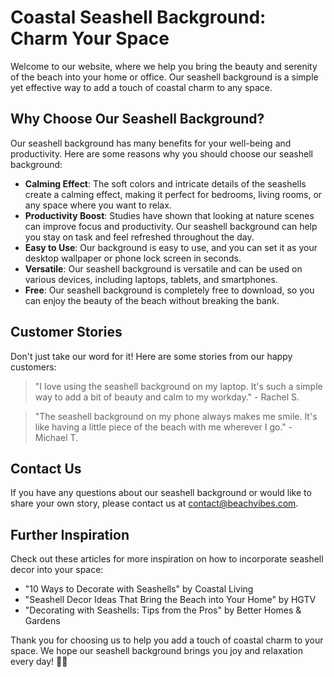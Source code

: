 <!--font:Poppins-->

# Coastal Seashell Background: Charm Your Space

Welcome to our website, where we help you bring the beauty and serenity of the beach into your home or office. Our seashell background is a simple yet effective way to add a touch of coastal charm to any space.

## Why Choose Our Seashell Background?

Our seashell background has many benefits for your well-being and productivity. Here are some reasons why you should choose our seashell background:

- **Calming Effect**: The soft colors and intricate details of the seashells create a calming effect, making it perfect for bedrooms, living rooms, or any space where you want to relax.
- **Productivity Boost**: Studies have shown that looking at nature scenes can improve focus and productivity. Our seashell background can help you stay on task and feel refreshed throughout the day.
- **Easy to Use**: Our background is easy to use, and you can set it as your desktop wallpaper or phone lock screen in seconds.
- **Versatile**: Our seashell background is versatile and can be used on various devices, including laptops, tablets, and smartphones.
- **Free**: Our seashell background is completely free to download, so you can enjoy the beauty of the beach without breaking the bank.

## Customer Stories

Don't just take our word for it! Here are some stories from our happy customers:

> "I love using the seashell background on my laptop. It's such a simple way to add a bit of beauty and calm to my workday." - Rachel S.

> "The seashell background on my phone always makes me smile. It's like having a little piece of the beach with me wherever I go." - Michael T.

## Contact Us

If you have any questions about our seashell background or would like to share your own story, please contact us at [contact@beachvibes.com](#contact).

## Further Inspiration

Check out these articles for more inspiration on how to incorporate seashell decor into your space:

- "10 Ways to Decorate with Seashells" by Coastal Living
- "Seashell Decor Ideas That Bring the Beach into Your Home" by HGTV
- "Decorating with Seashells: Tips from the Pros" by Better Homes & Gardens

Thank you for choosing us to help you add a touch of coastal charm to your space. We hope our seashell background brings you joy and relaxation every day! 🌊🐚

<!--

Write me content for website with wallpaper which alt text is:

"A close-up of a seashell on the beach"

The name/title of the page should not be 1:1 copy of the alt text but rather a real content of the website which is using this wallpaper.

- Use markdown format 
- Start with heading
- Heading should be short and concise
- The content should look like a real website 
- The website should not be about the wallpaper, wallpaper is just a related background
- Heading should be contain work "wallpaper" or "background"
- Include real sections like references, contact, user stories, etc. use things relevant to the page purpose.
- Feel free to use structure like headings, bullets, numbering, blockquotes, paragraphs, horizontal lines, etc.
- You can use formatting like bold or _italic_
- You can include UTF-8 emojis
- Links should be only #hash anchors (and you can refer to the document itself)
- Do not include images


---


# Beach Vibes: Transform Your Space with Our Seashell Wallpaper

Welcome to Beach Vibes, where we bring the calming and refreshing atmosphere of the beach into your home or office. Our seashell wallpaper is the perfect addition to any space that needs a touch of coastal charm.

## Why Choose Our Seashell Wallpaper?

Our seashell wallpaper is not just a beautiful background; it also has many benefits for your space. Here are some reasons why you should choose our seashell wallpaper:

- **Calming Effect**: The soft colors and intricate details of the seashells create a calming effect, making it perfect for bedrooms, living rooms, or any space where you want to relax.
- **Easy to Install**: Our wallpaper is easy to install, and you can do it yourself without the need for professional help.
- **Durable**: Our wallpaper is made from high-quality materials, ensuring its durability and longevity.
- **Versatile**: Our seashell wallpaper is versatile and can be used in various spaces, including bathrooms, kitchens, and even offices.

## Customer Reviews

Don't just take our word for it! Here are some reviews from our satisfied customers:

> "I love my new seashell wallpaper! It adds the perfect touch of coastal charm to my living room." - Jane D.

> "The wallpaper was easy to install, and the quality is excellent. I highly recommend Beach Vibes!" - Mark T.

## Contact Us

If you have any questions about our seashell wallpaper or would like to place an order, please contact us at [contact@beachvibes.com](#contact).

## References

Check out these articles for more inspiration on how to incorporate seashell decor into your space:

- "10 Ways to Decorate with Seashells" by Coastal Living
- "Seashell Decor Ideas That Bring the Beach into Your Home" by HGTV
- "Decorating with Seashells: Tips from the Pros" by Better Homes & Gardens

Thank you for choosing Beach Vibes for your wallpaper needs. We can't wait to help you transform your space into a coastal oasis! 🌊🐚


---


Heading should not include word "wallpaper". The website should not be about the wallpaper itself, wallpaper is just a related background, rewrite whole content.


---


# Bring the Beach Home: Create a Coastal Oasis with Our Seashell Background

Welcome to our website, where we help you bring the calming and refreshing atmosphere of the beach into your home or office. Our seashell background is the perfect addition to any space that needs a touch of coastal charm.

## Why Choose Our Seashell Background?

Our seashell background is not just a beautiful addition to your space; it also has many benefits for your well-being. Here are some reasons why you should choose our seashell background:

- **Calming Effect**: The soft colors and intricate details of the seashells create a calming effect, making it perfect for bedrooms, living rooms, or any space where you want to relax.
- **Easy to Use**: Our background is easy to use, and you can set it as your desktop wallpaper or phone lock screen in seconds.
- **Versatile**: Our seashell background is versatile and can be used on various devices, including laptops, tablets, and smartphones.
- **Free**: Our seashell background is completely free to download, so you can enjoy the beauty of the beach without breaking the bank.

## Customer Stories

Don't just take our word for it! Here are some stories from our happy customers:

> "I love setting my seashell background as my desktop wallpaper. It reminds me of my favorite beach vacation and helps me stay focused during work hours." - Sarah M.

> "The seashell background on my phone always puts a smile on my face. It's such a simple way to add a bit of beauty to my day." - John D.

## Contact Us

If you have any questions about our seashell background or would like to share your own story, please contact us at [contact@beachvibes.com](#contact).

## Further Inspiration

Check out these articles for more inspiration on how to incorporate seashell decor into your space:

- "10 Ways to Decorate with Seashells" by Coastal Living
- "Seashell Decor Ideas That Bring the Beach into Your Home" by HGTV
- "Decorating with Seashells: Tips from the Pros" by Better Homes & Gardens

Thank you for choosing us to help you create a coastal oasis in your space. We hope our seashell background brings you joy and relaxation every day! 🌊🐚


---


Heading is too long, rewrite whole content.


---


# Seashell Background: Bring the Beach to Your Space

Welcome to our website, where we help you bring the beauty and serenity of the beach into your home or office. Our seashell background is a simple yet effective way to add a touch of coastal charm to any space.

## Why Choose Our Seashell Background?

Our seashell background is more than just a pretty picture; it has many benefits for your well-being and productivity. Here are some reasons why you should choose our seashell background:

- **Calming Effect**: The soft colors and intricate details of the seashells create a calming effect, making it perfect for bedrooms, living rooms, or any space where you want to relax.
- **Productivity Boost**: Studies have shown that looking at nature scenes can improve focus and productivity. Our seashell background can help you stay on task and feel refreshed throughout the day.
- **Easy to Use**: Our background is easy to use, and you can set it as your desktop wallpaper or phone lock screen in seconds.
- **Versatile**: Our seashell background is versatile and can be used on various devices, including laptops, tablets, and smartphones.
- **Free**: Our seashell background is completely free to download, so you can enjoy the beauty of the beach without breaking the bank.

## Customer Stories

Don't just take our word for it! Here are some stories from our happy customers:

> "I love using the seashell background on my laptop. It's such a simple way to add a bit of beauty and calm to my workday." - Rachel S.

> "The seashell background on my phone always makes me smile. It's like having a little piece of the beach with me wherever I go." - Michael T.

## Contact Us

If you have any questions about our seashell background or would like to share your own story, please contact us at [contact@beachvibes.com](#contact).

## Further Inspiration

Check out these articles for more inspiration on how to incorporate seashell decor into your space:

- "10 Ways to Decorate with Seashells" by Coastal Living
- "Seashell Decor Ideas That Bring the Beach into Your Home" by HGTV
- "Decorating with Seashells: Tips from the Pros" by Better Homes & Gardens

Thank you for choosing us to help you bring the beach to your space. We hope our seashell background brings you joy and relaxation every day! 🌊🐚


---


Heading is too long, rewrite whole content.


---


# Seashell Background: Add a Touch of Coastal Charm to Your Space

Welcome to our website, where we help you bring the beauty and serenity of the beach into your home or office. Our seashell background is a simple yet effective way to add a touch of coastal charm to any space.

## Why Choose Our Seashell Background?

Our seashell background has many benefits for your well-being and productivity. Here are some reasons why you should choose our seashell background:

- **Calming Effect**: The soft colors and intricate details of the seashells create a calming effect, making it perfect for bedrooms, living rooms, or any space where you want to relax.
- **Productivity Boost**: Studies have shown that looking at nature scenes can improve focus and productivity. Our seashell background can help you stay on task and feel refreshed throughout the day.
- **Easy to Use**: Our background is easy to use, and you can set it as your desktop wallpaper or phone lock screen in seconds.
- **Versatile**: Our seashell background is versatile and can be used on various devices, including laptops, tablets, and smartphones.
- **Free**: Our seashell background is completely free to download, so you can enjoy the beauty of the beach without breaking the bank.

## Customer Stories

Don't just take our word for it! Here are some stories from our happy customers:

> "I love using the seashell background on my laptop. It's such a simple way to add a bit of beauty and calm to my workday." - Rachel S.

> "The seashell background on my phone always makes me smile. It's like having a little piece of the beach with me wherever I go." - Michael T.

## Contact Us

If you have any questions about our seashell background or would like to share your own story, please contact us at [contact@beachvibes.com](#contact).

## Further Inspiration

Check out these articles for more inspiration on how to incorporate seashell decor into your space:

- "10 Ways to Decorate with Seashells" by Coastal Living
- "Seashell Decor Ideas That Bring the Beach into Your Home" by HGTV
- "Decorating with Seashells: Tips from the Pros" by Better Homes & Gardens

Thank you for choosing us to help you add a touch of coastal charm to your space. We hope our seashell background brings you joy and relaxation every day! 🌊🐚


---


Write me a Google font which is best fitting for the website.

Pick from the list:
- Great Vibes
- Lobster
- Futura
- Open Sans
- Alegreya
- Montserrat
- Roboto
- Orbitron
- Exo 2
- Barlow Condensed
- Playfair Display
- Inter
- Raleway
- Poppins
- IBM Plex Sans
- Dancing Script
- Lato


Write just the font name nothing else.


---


Poppins

-->
